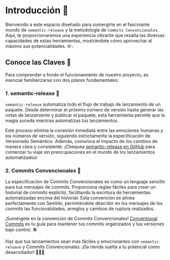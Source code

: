 # Introducción 🚀

Bienvenido a este espacio diseñado para sumergirte en el fascinante mundo de `semantic-release` y la metodología de `Commits Convencionales`. Aquí, te proporcionaremos una experiencia vibrante que resalta las diversas capacidades de estas herramientas, mostrándote cómo aprovechar al máximo sus potencialidades. 🌐💡

## Conoce las Claves 🔑

Para comprender a fondo el funcionamiento de nuestro proyecto, es esencial familiarizarse con dos pilares fundamentales:

### 1. **semantic-release** 🚀

`semantic-release` automatiza todo el flujo de trabajo de lanzamiento de un paquete. Desde determinar el próximo número de versión hasta generar las notas de lanzamiento y publicar el paquete, esta herramienta permite que la magia suceda mientras automatizas tus lanzamientos.

Este proceso elimina la conexión inmediata entre las emociones humanas y los números de versión, siguiendo estrictamente la especificación de Versionado Semántico. Además, comunica el impacto de los cambios de manera clara y consistente. ¡Chequea [semantic-release en GitHub](https://github.com/semantic-release/semantic-release) para comenzar tu viaje sin preocupaciones en el mundo de los lanzamientos automatizados!

### 2. **Commits Convencionales** 📝

La especificación de Commits Convencionales es como un lenguaje sencillo para tus mensajes de commits. Proporciona reglas fáciles para crear un historial de commits explícito, facilitando la escritura de herramientas automatizadas encima del historial. Esta convención se alinea perfectamente con SemVer, permitiéndote describir en los mensajes de los commits las funcionalidades, arreglos y cambios de ruptura realizados.

¡Sumérgete en la convención de Commits Convencionales! [Conventional Commits](https://www.conventionalcommits.org/es/v1.0.0/) es tu guía para mantener tus commits organizados y tus versiones bajo control. 🛠️

Haz que tus lanzamientos sean más fáciles y emocionantes con `semantic-release` y Commits Convencionales. ¡Da rienda suelta a tu potencial como desarrollador! 👩‍💻🚀
